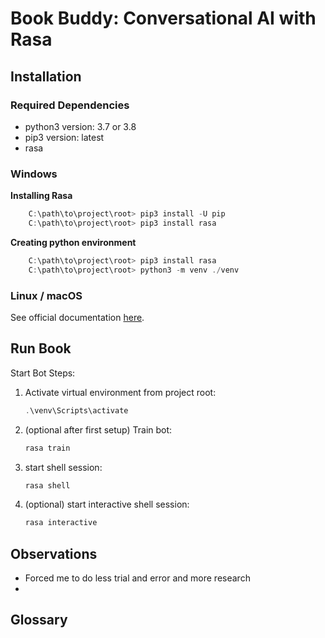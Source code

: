 
# Book Buddy: Conversational AI with Rasa

## Installation
### Required Dependencies 
- python3 version: 3.7 or 3.8 
- pip3 version: latest
- rasa
  
### Windows
**Installing Rasa**
```powershell
    C:\path\to\project\root> pip3 install -U pip
    C:\path\to\project\root> pip3 install rasa
```

**Creating python environment**
```powershell
    C:\path\to\project\root> pip3 install rasa
    C:\path\to\project\root> python3 -m venv ./venv
```

### Linux / macOS
See official documentation [here](https://rasa.com/docs/rasa/installation/).

## Run Book
Start Bot Steps:
1. Activate virtual environment from project root:
    ```powershell
    .\venv\Scripts\activate
    ```
2. (optional after first setup) Train bot:
    ```powershell
    rasa train
    ```
3. start shell session:
    ```powershell
    rasa shell
    ```
3. (optional) start interactive shell session:
    ```powershell
    rasa interactive
    ```

## Observations
- Forced me to do less trial and error and more research
- 

## Glossary

